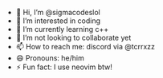 - 👋 Hi, I’m @sigmacodeslol
- 👀 I’m interested in coding
- 🌱 I’m currently learning c++
- 💞️ I’m not looking to collaborate yet
- 📫 How to reach me: discord via @tcrrxzz
- 😄 Pronouns: he/him
- ⚡ Fun fact: I use neovim btw!

<!---
sigmacodeslol/sigmacodeslol is a ✨ special ✨ repository because its `README.md` (this file) appears on your GitHub profile.
You can click the Preview link to take a look at your changes.
--->
